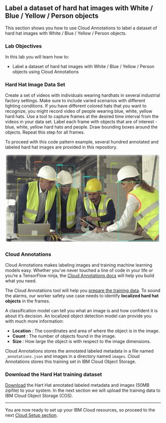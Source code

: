 ## Label a dataset of hard hat images with White / Blue / Yellow / Person objects

This section shows you how to use Cloud Annotations to label a dataset of hard hat images with White / Blue / Yellow / Person objects.

### Lab Objectives

In this lab you will learn how to:

- Label a dataset of hard hat images with White / Blue / Yellow / Person objects using Cloud Annotations

### Hard Hat Image Data Set

Create a set of videos with individuals wearing hardhats in several industrial factory settings. Make sure to include varied scenarios with different lighting conditions. If you have different colored hats that you want to recognize, you might record video of people wearing blue, white, yellow hard hats. Use a tool to capture frames at the desired time interval from the videos in your data set.  Label each frame with objects that are of interest - blue, white, yellow hard hats and people.  Draw bounding boxes around the objects. Repeat this step for all frames.

To proceed with this code pattern example, several hundred annotated and labeled hard hat images are provided in this repository.

![Worker Safety Hard Hat Labeled Image](/images/WorkerSafety-HardHat-Labeled-Image.png)

### Cloud Annotations

Cloud Annotations makes labeling images and training machine learning models easy. Whether you’ve never touched a line of code in your life or you’re a TensorFlow ninja, the [Cloud Annotations docs](https://cloud.annotations.ai/docs) will help you build what you need.

The Cloud Annotations tool will help you [prepare the training data](https://cloud.annotations.ai/docs#preparing-training-data).  To sound the alarms, our worker safety use case needs to identify **localized hard hat objects** in the frames.

A classification model can tell you what an image is and how confident it is about it’s decision. An localized object detection model can provide you with much more information:
- **Location** : The coordinates and area of where the object is in the image.
- **Count** : The number of objects found in the image.
- **Size** : How large the object is with respect to the image dimensions.

Cloud Annotations stores the annotated labeled metadata in a file named ```_annotations.json``` and images in a directory named ```images```. Cloud Annotations stores this training set in IBM Cloud Object Storage.

### Download the Hard Hat training dataset

[Download](/dataset/hardhat-dataset.zip) the Hart Hat annotated labeled metadata and images (50MB zipfile) to your system.  In the next section we will upload the training data to IBM Cloud Object Storage (COS).

***
You are now ready to set up your IBM Cloud resources, so proceed to the next [Cloud Setup section](CLOUDSETUP.md).
